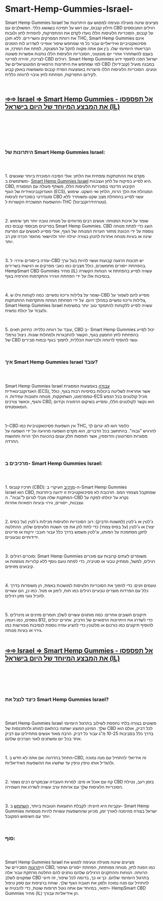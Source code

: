 # Smart-Hemp-Gummies-Israel-
<p>Smart Hemp Gummies Israel&nbsp;מציעים שיטה מועילה ונעימה למפגש עם היתרונות של חילוץ קנבוס,&nbsp;עם דגש על תמיכה בשגשוג כללי.&nbsp;המשולבים עם&nbsp;CBD&nbsp;רגילים המבוססים על קנבוס,&nbsp;הסוכריות הלעיסות הללו נועדו לקדם את ההתפרקות,&nbsp;להפחית לחץ ולגבות את רווחת המפרקים והשרירים.&nbsp;ללא תוכן&nbsp;THC, Smart Hemp Gummies&nbsp;אינם פסיכואקטיביים ואידיאליים עבור כל מי שמחפש שיפור אופייני לשדרוג לוח הזמנים הבריאותי היומיומי שלו.&nbsp;בין אם אתה מקווה להקל על המצוקה,&nbsp;לפתח את המרכז,&nbsp;או בעצם להשתחרר אחרי יום מונוטוני,&nbsp;הסוכריות הלעיסות הללו נותנות אפשרות פשוטה לצריכה,&nbsp;זהירה לפריטי&nbsp;CBD&nbsp;רגילים. Smart Hemp Gummies&nbsp;ישראל הפכו לתוסף ידוע למי שמחפש את היתרונות הרפואיים הפוטנציאליים של&nbsp;CBD (קנבידיול)&nbsp;במבנה מועיל וטעים.&nbsp;הסוכריות הלעיסות הללו מיוצרות באמצעות הסרת קנבוס ומשמשות באופן קבוע לקידום התפרקות,&nbsp;הפחתת לחץ וגיבוי לרווחה כללית.</p>
<p>&nbsp;</p>
<h2><strong><a href="https://smarthempgummies.co.il/go/israel/">➾➾ Israel =&gt; Smart Hemp Gummies -&nbsp;אל תפספסו את המבצע המיוחד של היום בישראל&nbsp;</a><a href="https://smarthempgummies.co.il/go/israel/">(IL)</a></strong></h2>
<h2>&nbsp;</h2>
<p><a href="https://smarthempgummies.co.il/go/israel/"><img src="https://storage.penzu.com/g/aHafjvs8gZidesMm" alt="" /></a></p>
<p>&nbsp;</p>
<h3><strong>היתרונות של&nbsp;</strong><strong>Smart Hemp Gummies Israel:</strong></h3>
<h3>&nbsp;</h3>
<p>1.&nbsp;מקדם את ההתנתקות ומפחית את הלחץ:&nbsp;אולי הסיבה המוכרת ביותר שאנשים משתמשים ב-&nbsp;<a href="https://smarthempgummies.co.il/">Smart Hemp Gummies Israel</a>&nbsp;היא לסייע בפיקוח על לחץ ועצבנות. CBD,&nbsp;הקיבוע הדינמי בסוכריות הלעיסות הללו,&nbsp;משתף פעולה עם המסגרת האנדוקנבינואידית של הגוף&nbsp;(ECS),&nbsp;המנהלת את הלך הרוח,&nbsp;הלחץ ואי השקט.&nbsp;שימוש סטנדרטי בסוכריות לעיסות&nbsp;CBD&nbsp;עשוי לסייע בהתחלת מצב שקט ומשוחרר ללא ההשפעות המשכרת הקשורות ל-THC (טטרהידרוקנבינול).</p>
<p>&nbsp;</p>
<p>2.&nbsp;שומר על איכות המנוחה:&nbsp;אנשים רבים מדווחים על מנוחה טובה יותר תוך שימוש בפריטים מבוססי קנבוס כמו&nbsp;Smart Hemp Gummies. CBD&nbsp;הוצג כדי לפתח מנוחה נוספת על ידי הכוונת מחזור הערות המנוחה של הגוף,&nbsp;אולי מסייע לאנשים עם הפרעת שינה או בעיות מנוחה אחרות להנהן בצורה יעילה יותר ולהישאר מחוסר הכרה זמן רב יותר.</p>
<p>&nbsp;</p>
<p>3.&nbsp;עזרה בייסורים וגירוי:&nbsp;ל-CBD&nbsp;יש תכונות הרגעה קבועות ועשוי להיות בעל ערך בהפחתת ייסורים מתמשכים,&nbsp;כולל מצבים כמו כאבי מפרקים או רגישות בשרירים. HempSmart CBD Gummies&nbsp;מחיר&nbsp;(IL)&nbsp;עשויה לסייע בהפחתת אי הנוחות הקשורה בנסיבות אלו על ידי הפחתת הגירוי והתקדמות ההרפיה בגוף.</p>
<p>&nbsp;</p>
<p>4.&nbsp;שומר על צלילות וריכוז נפשיים:&nbsp;כמה לקוחות גילו ש-CBD&nbsp;מסייע להם לשמור על צלילות וריכוז נפשיים במהלך היום.&nbsp;על ידי הפחתת המתח והתקדמות ההתנתקות, Smart Hemp Gummies Israel&nbsp;עשויה לסייע ללקוחות להתמקד טוב יותר במשימות ולעבוד על יכולת נפשית.</p>
<p>&nbsp;</p>
<p>5.&nbsp;עובד על רווחה כללית:&nbsp;כחיזוק תאים, CBD&nbsp;ב- Smart Hemp Gummies&nbsp;יכול לסייע בהפחתת לחץ החמצון בגוף,&nbsp;הקשור להתבגרות ולמחלות שונות.&nbsp;ניצול נורמלי של&nbsp;CBD&nbsp;עשוי להוסיף לרווחה ולבריאות הכללית,&nbsp;לתמוך בגוף ובמוח סבירים.</p>
<p>&nbsp;</p>
<h3><strong>איך&nbsp;</strong><strong>Smart Hemp Gummies Israel&nbsp;</strong><strong>עובד</strong><strong>?</strong></h3>
<h3>&nbsp;</h3>
<p>Smart Hemp Gummies Israel&nbsp;<a href="https://au-smarthempgummies.com/">עבודה</a>&nbsp;באמצעות המסגרת האנדוקנבינואידית&nbsp;(ECS),&nbsp;אשר אחראית לשליטה ביכולות בסיסיות רבות בגוף,&nbsp;כולל טמפרמנט,&nbsp;השתוקקות,&nbsp;מנוחה ותגובות עמידות.&nbsp;ה-ECS&nbsp;מכיל קולטנים בכל הנפש והגוף,&nbsp;וכאשר צורכים&nbsp;CBD,&nbsp;הוא נקשר לקולטנים הללו,&nbsp;ומסייע בשיקום הרמוניה וקידום הומאוסטזיס.</p>
<p>&nbsp;</p>
<p>ל-CBD&nbsp;אין השפעות פסיכואקטיביות כמו&nbsp;THC,&nbsp;כלומר הוא לא יגרום לך להרגיש&nbsp;"גבוה".&nbsp;בהתחשב בכל הדברים,&nbsp;הוא מקדם השפעה מרגיעה על ידי השפעה על מסגרות הסרוטונין והדופמין,&nbsp;אשר תופסות חלק עצום בהכוונת הלך הרוח ותחושות החרדה.</p>
<p>&nbsp;</p>
<h3><strong>מרכיבים ב</strong><strong>- Smart Hemp Gummies Israel:</strong></h3>
<h3>&nbsp;</h3>
<p>1.&nbsp;תרכיז קנבוס&nbsp;(CBD):&nbsp;ה-<a href="https://fairybreadfarms.com.au/">מַרכִּיב</a>&nbsp;העיקרי ב-Smart Hemp Gummies Israel&nbsp;הוא&nbsp;CBD,&nbsp;שמתקבל מצמחי המפ.&nbsp;תרכובת לא פסיכואקטיבית זו ידועה ביתרונות המתקנת שלה מבלי לגרום ל"גבוה".&nbsp;ה-CBD&nbsp;נקרא על יכולתו לפקח על עצבנות,&nbsp;ייסורים,&nbsp;גירוי ובעיות רפואיות אחרות.</p>
<p>&nbsp;</p>
<p>2.&nbsp;ג'לטין או ג'לטין&nbsp;(למשטח הדביק):&nbsp;רוב הסוכריות הלעיסות מכילות ג'לטין&nbsp;(על בסיס יצור)&nbsp;או ג'לטין&nbsp;(על בסיס צמחי)&nbsp;כדי לתת להן את פני השטח הלעיסים שלהן.&nbsp;ההחלטה לתקן מסתמכת על המותג,&nbsp;וג'לטין משמש בדרך כלל עבור חובבי ירקות או פריטים ידידותיים טבעוניים.</p>
<p>&nbsp;</p>
<p>3.&nbsp;סוכרים רגילים: Smart Hemp Gummies&nbsp;משופרים לעתים קרובות עם סוכרים רגילים,&nbsp;למשל,&nbsp;ממתיק טבעי או סטיביה,&nbsp;כדי לפתח טעם נוסף ללא קלוריות מוגזמות או קיבועים מזויפים.</p>
<p>&nbsp;</p>
<p>4.&nbsp;טעמים וזנים:&nbsp;כדי להפוך את הסוכריות הלעיסות למושכות באמת,&nbsp;הן משופרות בדרך כלל עם הפרדות מוצרים טבעיים רגילים כמו תות,&nbsp;לימון או פטל.&nbsp;כמו כן,&nbsp;הם עשויים להכיל גווני מזון רגילים.</p>
<p>&nbsp;</p>
<p>5.&nbsp;תיקונים חשובים אחרים:&nbsp;כמה מותגים עשויים לשלב חומרים מזינים או מינרלים נוספים,&nbsp;כמו ויטמין&nbsp;B12,&nbsp;כדי לשדרג את היתרונות הרפואיים של הדביק.&nbsp;אחרים יכולים להוסיף תיקונים כמו כורכום או מלטונין כדי להציע עזרה נוספת לנסיבות מפורשות כמו גירוי או בעיות מנוחה.<br />&nbsp;</p>
<h2><a href="https://smarthempgummies.co.il/go/israel/"><strong>➾➾ Israel =&gt; Smart Hemp Gummies -&nbsp;</strong><strong>אל תפספסו את המבצע המיוחד של היום בישראל&nbsp;</strong></a><a href="https://smarthempgummies.co.il/go/israel/"><strong>(IL)</strong></a></h2>
<h2>&nbsp;</h2>
<p><a href="https://smarthempgummies.co.il/go/israel/"><img src="https://storage.penzu.com/g/HvGTshC8EMceQzvw" alt="" /></a><br />&nbsp;</p>
<h3><strong>כיצד לנצל את&nbsp;</strong><strong>Smart Hemp Gummies Israel?</strong></h3>
<h3>&nbsp;</h3>
<p>Smart Hemp Gummies Israel&nbsp;פשוטים בצורה בלתי נתפסת לשילוב בתרגול היומיומי שלך.&nbsp;המינון המוצע ישתנה בהתאם למותג ולהתכנסות של&nbsp;CBD&nbsp;לכל דביק,&nbsp;אולם הוא בדרך כלל בסביבות&nbsp;10-25&nbsp;מ"ג עבור כל דביק.&nbsp;הרבה מאוד אנשים מתחילים עם דביק אחד בכל יום ומשתנים לאור הצרכים שלהם.</p>
<p>&nbsp;</p>
<p>1.&nbsp;התחל בהדרגה:&nbsp;אם אתה לא חדש ב-CBD,&nbsp;זה אידיאלי להתחיל עם מנה נמוכה ולהגדיל אותו טיפין טיפין עד שתשיג את ההשפעות האידיאליות.</p>
<p>&nbsp;</p>
<p>2.&nbsp;קח עם אוכל או מים:&nbsp;למרות העובדה שבמקרים רבים נשמר&nbsp;CBD&nbsp;בזמן רעב,&nbsp;נטילת הסוכריות הלעיסות שלך עם ארוחת ערב עשויה לשדרג את השמירה.</p>
<p>&nbsp;</p>
<p>3.&nbsp;עקביות היא חיונית:&nbsp;לקבלת התוצאות הטובות ביותר,&nbsp;<a href="https://naturesgardencbd.dk/">השתמש</a>&nbsp;ב- Smart Hemp Gummies&nbsp;ישראל בצורה מהימנה לאורך זמן,&nbsp;מכיוון שההשפעות עשויות להיות מנוסחות יותר עם השימוש המקובל.</p>
<p>&nbsp;</p>
<h3><strong>סוֹף</strong><strong>:</strong></h3>
<h3>&nbsp;</h3>
<p>Smart Hemp Gummies Israel&nbsp;מציעים שיטה מועילה וטעימה לפגוש את הי<a href="https://ciaohealthcbd.com/">תרונות</a>&nbsp;הסבירים של&nbsp;CBD,&nbsp;כמו הפגת לחץ,&nbsp;מנוחה מפותחת,&nbsp;הפחתת ייסורים ושיפור הרווחה.&nbsp;הנוחות וההתקנים הרגילים שלהם נותנים להם החלטה מרתקת עבור אלה שמקווים לשלב&nbsp;CBD&nbsp;בתרגול היומיומי שלהם.&nbsp;כך או כך,&nbsp;בדומה לכל שיפור,&nbsp;זה חיוני להתחיל עם מנה נמוכה ולסנן את תגובת הגוף שלך.&nbsp;שוחח ברציפות עם ספק טיפול רפואי,&nbsp;במיוחד אם אתה נוטל תרופות שונות,&nbsp;כדי להבטיח ש- HempSmart CBD Gummies&nbsp;מחיר&nbsp;(IL)&nbsp;הן אידיאליות עבורך.</p>

